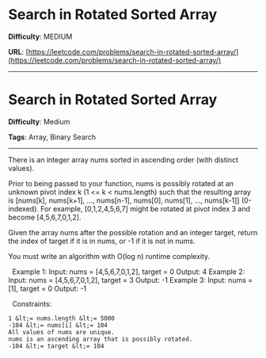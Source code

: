 # Search in Rotated Sorted Array

**Difficulty**: MEDIUM

**URL**: [https://leetcode.com/problems/search-in-rotated-sorted-array/](https://leetcode.com/problems/search-in-rotated-sorted-array/)

---

# Search in Rotated Sorted Array

**Difficulty**: Medium

**Tags**: Array, Binary Search

---

There is an integer array nums sorted in ascending order (with distinct values).

Prior to being passed to your function, nums is possibly rotated at an unknown pivot index k (1 &lt;= k &lt; nums.length) such that the resulting array is [nums[k], nums[k+1], ..., nums[n-1], nums[0], nums[1], ..., nums[k-1]] (0-indexed). For example, [0,1,2,4,5,6,7] might be rotated at pivot index 3 and become [4,5,6,7,0,1,2].

Given the array nums after the possible rotation and an integer target, return the index of target if it is in nums, or -1 if it is not in nums.

You must write an algorithm with O(log n) runtime complexity.

&nbsp;
Example 1:
Input: nums = [4,5,6,7,0,1,2], target = 0
Output: 4
Example 2:
Input: nums = [4,5,6,7,0,1,2], target = 3
Output: -1
Example 3:
Input: nums = [1], target = 0
Output: -1

&nbsp;
Constraints:


	1 &lt;= nums.length &lt;= 5000
	-104 &lt;= nums[i] &lt;= 104
	All values of nums are unique.
	nums is an ascending array that is possibly rotated.
	-104 &lt;= target &lt;= 104



